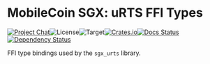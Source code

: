 # MobileCoin SGX: uRTS FFI Types

[![Project Chat][chat-image]][chat-link]<!--
-->![License][license-image]<!--
-->![Target][target-image]<!--
-->[![Crates.io][crate-image]][crate-link]<!--
-->[![Docs Status][docs-image]][docs-link]<!--
-->[![Dependency Status][deps-image]][deps-link]

FFI type bindings used by the `sgx_urts` library.

[chat-image]: https://img.shields.io/discord/844353360348971068?style=flat-square
[chat-link]: https://mobilecoin.chat
[license-image]: https://img.shields.io/crates/l/mc-sgx-urts-sys-types?style=flat-square
[target-image]: https://img.shields.io/badge/target-any-brightgreen?style=flat-square
[crate-image]: https://img.shields.io/crates/v/mc-sgx-urts-sys-types.svg?style=flat-square
[crate-link]: https://crates.io/crates/mc-sgx-urts-sys-types
[docs-image]: https://img.shields.io/docsrs/mc-sgx-urts-sys-types?style=flat-square
[docs-link]: https://docs.rs/crate/mc-sgx-urts-sys-types
[deps-image]: https://deps.rs/crate/mc-sgx-urts-sys-types/0.12.0/status.svg?style=flat-square
[deps-link]: https://deps.rs/crate/mc-sgx-urts-sys-types/0.12.0
